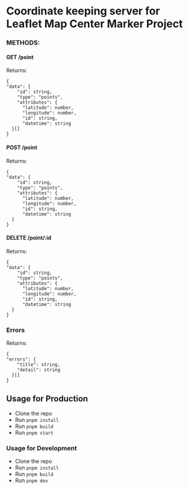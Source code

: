 # Coordinate keeping server for Leaflet Map Center Marker Project

### METHODS:

#### GET /point
Returns:
```
{
"data": {
    "id": string,
    "type": "points",
    "attributes": {
      "latitude": number,
      "longitude": number,
      "id": string,
      "datetime": string
  }[]
}
```

#### POST /point
Returns:
```
{
"data": {
    "id": string,
    "type": "points",
    "attributes": {
      "latitude": number,
      "longitude": number,
      "id": string,
      "datetime": string
  }
}
```
#### DELETE /point/:id
Returns:
```
{
"data": {
    "id": string,
    "type": "points",
    "attributes": {
      "latitude": number,
      "longitude": number,
      "id": string,
      "datetime": string
  }
}
```

### Errors
Returns:
```
{
"errors": {
    "title": string,
    "detail": string
  }[]
}
```
## Usage for Production

- Clone the repo
- Run `pnpm install`
- Run `pnpm build`
- Run `pnpm start`

### Usage for Development

- Clone the repo
- Run `pnpm install`
- Run `pnpm build`
- Run `pnpm dev`

